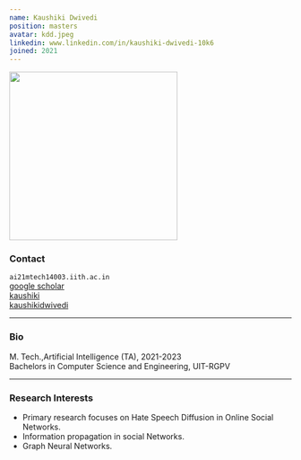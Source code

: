 ```yaml
---
name: Kaushiki Dwivedi
position: masters
avatar: kdd.jpeg
linkedin: www.linkedin.com/in/kaushiki-dwivedi-10k6
joined: 2021
---
```


<img width="300" src="{{site.baseurl}}/images/people/{{page.avatar}}" data-action="zoom">

### Contact

<i class="fa fa-envelope-o"></i>  `ai21mtech14003.iith.ac.in`<br>
<i class="fa fa-bar-chart"></i> [google scholar](https://scholar.google.com/citations?user=gE8MOhwAAAAJ&hl=en ) <br>
<a href="https://github.com/Kaushiki111111" target=_blank><i class="fa fa-github"></i> kaushiki</a><br>
<a href="https://www.linkedin.com/in/kaushiki-dwivedi-10k6/"><i class="fa fa-linkedin" target=_blank></i> kaushikidwivedi</a><br>
<hr>

### Bio
M. Tech.,Artificial Intelligence  (TA), 2021-2023<br>
Bachelors in Computer Science and Engineering, UIT-RGPV <br>
<hr>

### Research Interests
* Primary research focuses on Hate Speech Diffusion in Online Social Networks.
* Information propagation in social Networks.
* Graph Neural Networks.


<!--### Publications

Ilenna Jones and Konrad Kording, [“Do Biological Constraints Impair Dendritic Computation?”](https://www.sciencedirect.com/science/article/pii/S0306452221003900). Neuroscience, May 2022.

Ilenna Jones and Konrad Kording, [“Might a Single Neuron Solve Interesting Machine Learning Problems Through Successive Computations on Its Dendritic Tree?”](https://direct.mit.edu/neco/article/33/6/1554/100576/Might-a-Single-Neuron-Solve-Interesting-Machine). Neural Computation, May 2021. (Previously entitled: [“Can single neurons solve MNIST? The computational power of biological dendritic trees”](https://arxiv.org/abs/2009.01269) in ArXiv
2020.)

Roozbeh Farhoodi, Kashayar Filom, Ilenna Jones, and Konrad Kording. [“On functions computed on trees”](https://www.mitpressjournals.org/doi/full/10.1162/neco_a_01231). Neural Computation. September 2019

Ilenna Jones, and Konrad Kording. [“Quantifying the role of neurons for behavior is a mediation question”](https://www.cambridge.org/core/journals/behavioral-and-brain-sciences/article/quantifying-the-role-of-neurons-for-behavior-is-a-mediation-question/E3E3CBD9AD04A991FD05B8ADA45EDBC5). Cambridge University Press. November 2019. (A commentary in response to ["Is Coding a Relevant Metaphor for the Brain?"](https://www.cambridge.org/core/journals/behavioral-and-brain-sciences/article/is-coding-a-relevant-metaphor-for-the-brain/D578626E4888193FFFAE5B6E2C37E052) by Romain Brette, 2018)

-->